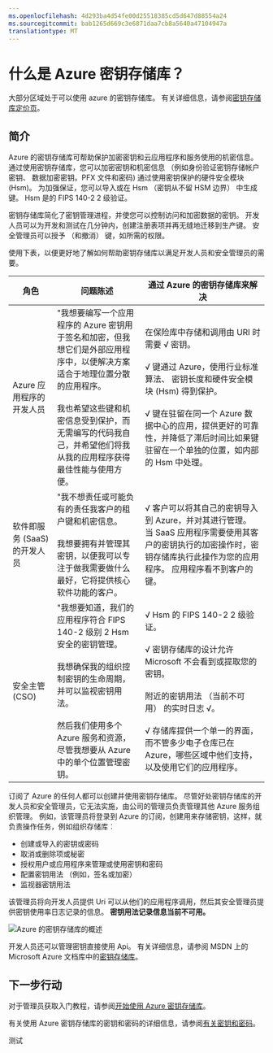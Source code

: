 ```yaml
---
ms.openlocfilehash: 4d293ba4d54fe00d25518385cd5d647d88554a24
ms.sourcegitcommit: bab1265d669c3e6871daa7cb8a5640a47104947a
translationtype: MT
---
```

<properties 
    pageTitle="什么是 Azure 密钥存储库？ |Microsoft Azure" 
    description="Azure 的密钥存储库可帮助保护加密密钥和云应用程序和服务使用的机密信息。 客户可以通过使用 Azure 密钥存储库，加密密钥和机密信息 （例如身份验证密钥存储帐户密钥、 数据加密密钥。PFX 文件和密码) 通过使用密钥保护的硬件安全模块 (Hsm)。" 
    services="key-vault" 
    documentationCenter="" 
    authors="cabailey" 
    manager="mbaldwin"
    tags="azure-resource-manager"/>

<tags 
    ms.service="key-vault" 
    ms.workload="identity" 
    ms.tgt_pltfrm="na" 
    ms.devlang="na" 
    ms.topic="article" 
    ms.date="06/25/2015" 
    ms.author="cabailey"/>



# 什么是 Azure 密钥存储库？ 

大部分区域处于可以使用 azure 的密钥存储库。 有关详细信息，请参阅[密钥存储库定价页](../../../../pricing/details/key-vault/)。

## 简介

Azure 的密钥存储库可帮助保护加密密钥和云应用程序和服务使用的机密信息。 通过使用密钥存储库，您可以加密密钥和机密信息 （例如身份验证密钥存储帐户密钥、 数据加密密钥。PFX 文件和密码) 通过使用密钥保护的硬件安全模块 (Hsm)。 为加强保证，您可以导入或在 Hsm （密钥从不留 HSM 边界） 中生成键。 Hsm 是的 FIPS 140-2 2 级验证。  

密钥存储库简化了密钥管理进程，并使您可以控制访问和加密数据的密钥。 开发人员可以为开发和测试在几分钟内，创建注册表项并再无缝地迁移到生产键。 安全管理员可以授予 （和撤消） 键，如所需的权限。 

使用下表，以便更好地了解如何帮助密钥存储库以满足开发人员和安全管理员的需要。





| 角色        | 问题陈述           | 通过 Azure 的密钥存储库来解决  |
| ------------- |-------------|-----|
| Azure 应用程序的开发人员      | "我想要编写一个应用程序的 Azure 密钥用于签名和加密，但我想它们是外部应用程序中，以便解决方案适合于地理位置分散的应用程序。 <br/><br/>我也希望这些键和机密信息受到保护，而无需编写的代码我自己，并希望他们将我从我的应用程序获得最佳性能与使用方便。 | 在保险库中存储和调用由 URI 时需要 √ 密钥。<br/><br/> √ 键通过 Azure，使用行业标准算法、 密钥长度和硬件安全模块 (Hsm) 得到保护。<br/><br/> √ 键在驻留在同一个 Azure 数据中心的应用，提供更好的可靠性，并降低了滞后时间比如果键驻留在一个单独的位置，如内部的 Hsm 中处理。|
| 软件即服务 (SaaS) 的开发人员      |"我不想责任或可能负有的责任我客户的租户键和机密信息。 <br/><br/>我想要拥有并管理其密钥，以便我可以专注于做我需要做什么最好，它将提供核心软件功能的客户。 | √ 客户可以将其自己的密钥导入到 Azure，并对其进行管理。 当 SaaS 应用程序需要使用其客户的密钥执行的加密操作时，密钥存储库执行此操作为您的应用程序。 应用程序看不到客户的键。|
| 安全主管 (CSO) | "我想要知道，我们的应用程序符合 FIPS 140-2 级别 2 Hsm 安全的密钥管理。 <br/><br/>我想确保我的组织控制密钥的生命周期，并可以监视密钥用法。 <br/><br/>然后我们使用多个 Azure 服务和资源，尽管我想要从 Azure 中的单个位置管理密钥。     |√ Hsm 的 FIPS 140-2 2 级验证。<br/><br/>√ 密钥存储库的设计允许 Microsoft 不会看到或提取您的密钥。<br/><br/>附近的密钥用法 （当前不可用） 的实时日志 √。<br/><br/>√ 存储库提供一个单一的界面，而不管多少电子仓库已在 Azure，哪些区域中他们支持，以及使用它们的应用程序。 |


订阅了 Azure 的任何人都可以创建并使用密钥存储库。 尽管好处密钥存储库的开发人员和安全管理员，它无法实施，由公司的管理员负责管理其他 Azure 服务组织管理。 例如，该管理员将登录到 Azure 的订阅，创建用来存储密钥，这样，就负责操作任务，例如组织存储库︰

+ 创建或导入的密钥或密码 
+ 取消或删除项或秘密
+ 授权用户或应用程序来管理或使用密钥和密码
+ 配置密钥用法 （例如，签名或加密）
+ 监视器密钥用法

该管理员将向开发人员提供 Uri 可以从他们的应用程序调用，然后其安全管理员提供密钥使用率日志记录的信息。 **密钥用法记录信息当前不可用。**

   ![Azure 的密钥存储库的概述][1]

开发人员还可以管理密钥直接使用 Api。 有关详细信息，请参阅 MSDN 上的 Microsoft Azure 文档库中的[密钥存储库](https://msdn.microsoft.com/library/azure/dn903625.aspx)。

## 下一步行动

对于管理员获取入门教程，请参阅[开始使用 Azure 密钥存储库](key-vault-get-started.md)。

有关使用 Azure 密钥存储库的密钥和密码的详细信息，请参阅[有关密钥和密码](https://msdn.microsoft.com/library/azure/dn903623.aspx)。


<!--Image references-->
[1]: ./media/key-vault-whatis/AzureKeyVault_overview.png


 

测试

